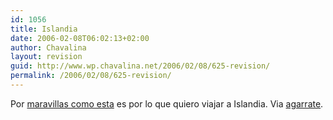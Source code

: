 ```yaml
---
id: 1056
title: Islandia
date: 2006-02-08T06:02:13+02:00
author: Chavalina
layout: revision
guid: http://www.wp.chavalina.net/2006/02/08/625-revision/
permalink: /2006/02/08/625-revision/
---
```

Por <a href="http://antwrp.gsfc.nasa.gov/apod/ap060129.html" target="_blank">maravillas como esta</a> es por lo que quiero viajar a Islandia. Via <a href="http://www.agarrate.net/articulos/300" target="_blank">agarrate</a>.